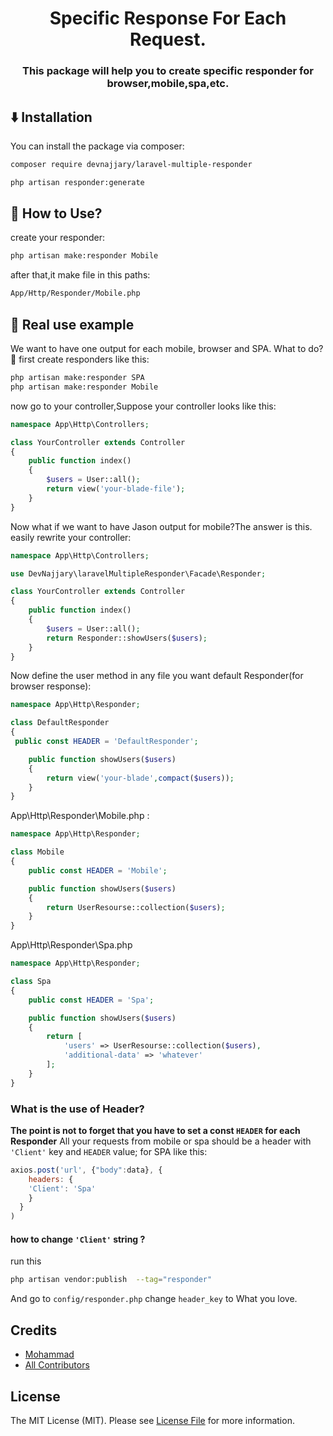 <h1 align="center">
    Specific Response For Each Request.
</h1>


<h3 align="center">
This package will help you to create specific responder for browser,mobile,spa,etc.
</h3>



## <g-emoji class="g-emoji" alias="arrow_down" fallback-src="https://github.githubassets.com/images/icons/emoji/unicode/2b07.png">⬇️</g-emoji> Installation 

You can install the package via composer:

```bash
composer require devnajjary/laravel-multiple-responder
```

```bash
php artisan responder:generate
```


## <g-emoji class="g-emoji" alias="gem" fallback-src="https://github.githubassets.com/images/icons/emoji/unicode/1f48e.png">🤔</g-emoji> How to Use?

create your responder:
```bash
php artisan make:responder Mobile
```
after that,it make file in this paths:
```bash
App/Http/Responder/Mobile.php
```
## <g-emoji class="g-emoji" alias="gem" fallback-src="https://github.githubassets.com/images/icons/emoji/unicode/1f4dd.png">📝</g-emoji> Real use example
We want to have one output for each mobile, browser and SPA. What to do?<g-emoji class="g-emoji" alias="gem" fallback-src="https://github.githubassets.com/images/icons/emoji/unicode/1f48e.png">🤔</g-emoji>
first create responders like this:
```bash
php artisan make:responder SPA
php artisan make:responder Mobile
```
now go to your controller,Suppose your controller looks like this:
```php
namespace App\Http\Controllers;

class YourController extends Controller
{
    public function index()
    {
        $users = User::all();
        return view('your-blade-file');
    }
}
```
Now what if we want to have Jason output for mobile?The answer is this. easily
rewrite your controller:
```php
namespace App\Http\Controllers;

use DevNajjary\laravelMultipleResponder\Facade\Responder;

class YourController extends Controller
{
    public function index()
    {
        $users = User::all();
        return Responder::showUsers($users);
    }
}
```
Now define the user method in any file you want
default Responder(for browser response):
```php
namespace App\Http\Responder;

class DefaultResponder
{
 public const HEADER = 'DefaultResponder';

    public function showUsers($users)
    {
        return view('your-blade',compact($users));
    }
}
```
App\Http\Responder\Mobile.php :
```php
namespace App\Http\Responder;

class Mobile
{
    public const HEADER = 'Mobile';

    public function showUsers($users)
    {
        return UserResourse::collection($users);
    }
}
```
App\Http\Responder\Spa.php
```php
namespace App\Http\Responder;

class Spa
{
    public const HEADER = 'Spa';

    public function showUsers($users)
    {
        return [
            'users' => UserResourse::collection($users),
            'additional-data' => 'whatever'
        ];
    }
}
```
### What is the use of Header?
**The point is not to forget that you have to set a const `HEADER` for each Responder**
All your requests from mobile or spa should be a header with `'Client'` key and `HEADER` value;
for SPA like this:
```js
axios.post('url', {"body":data}, {
    headers: {
    'Client': 'Spa'
    }
  }
)
```

#### how to change `'Client'` string ?
run this
```bash
php artisan vendor:publish  --tag="responder"
```
And go to `config/responder.php` change `header_key` to What you love.



## Credits

- [Mohammad](https://github.com/devNajjary)
- [All Contributors](../../contributors)

## License

The MIT License (MIT). Please see [License File](LICENSE.md) for more information.

